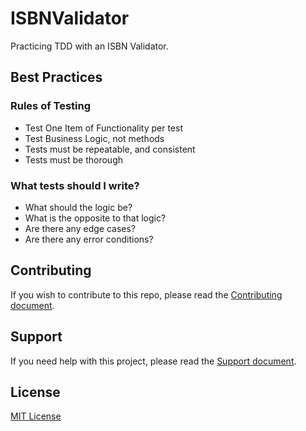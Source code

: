 # ISBNValidator

Practicing TDD with an ISBN Validator.

## Best Practices

### Rules of Testing

* Test One Item of Functionality per test
* Test Business Logic, not methods
* Tests must be repeatable, and consistent
* Tests must be thorough

### What tests should I write?

* What should the logic be?
* What is the opposite to that logic?
* Are there any edge cases?
* Are there any error conditions?

## Contributing

If you wish to contribute to this repo, please read the [Contributing document](.github/CONTRIBUTING.md).

## Support

If you need help with this project, please read the [Support document](.github/SUPPORT.md).

## License

[MIT License](LICENSE)

